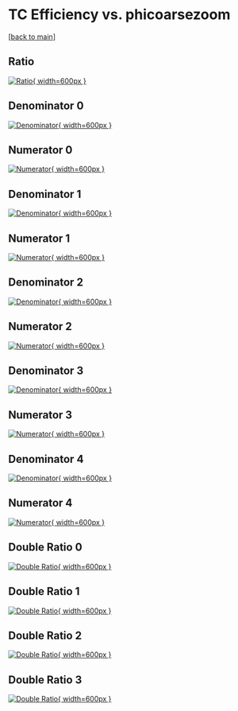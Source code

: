 # TC Efficiency vs. phicoarsezoom

[[back to main](./)]



## Ratio

[![Ratio](../mtv/var/TC_loweta_13_1_eff_phicoarsezoom.png){ width=600px }](../mtv/var/TC_loweta_13_1_eff_phicoarsezoom.pdf)

## Denominator 0

[![Denominator](../mtv/den/TC_loweta_13_1_eff_phicoarsezoom_den0.png){ width=600px }](../mtv/den/TC_loweta_13_1_eff_phicoarsezoom_den0.pdf)

## Numerator 0

[![Numerator](../mtv/num/TC_loweta_13_1_eff_phicoarsezoom_num0.png){ width=600px }](../mtv/num/TC_loweta_13_1_eff_phicoarsezoom_num0.pdf)

## Denominator 1

[![Denominator](../mtv/den/TC_loweta_13_1_eff_phicoarsezoom_den1.png){ width=600px }](../mtv/den/TC_loweta_13_1_eff_phicoarsezoom_den1.pdf)

## Numerator 1

[![Numerator](../mtv/num/TC_loweta_13_1_eff_phicoarsezoom_num1.png){ width=600px }](../mtv/num/TC_loweta_13_1_eff_phicoarsezoom_num1.pdf)

## Denominator 2

[![Denominator](../mtv/den/TC_loweta_13_1_eff_phicoarsezoom_den2.png){ width=600px }](../mtv/den/TC_loweta_13_1_eff_phicoarsezoom_den2.pdf)

## Numerator 2

[![Numerator](../mtv/num/TC_loweta_13_1_eff_phicoarsezoom_num2.png){ width=600px }](../mtv/num/TC_loweta_13_1_eff_phicoarsezoom_num2.pdf)

## Denominator 3

[![Denominator](../mtv/den/TC_loweta_13_1_eff_phicoarsezoom_den3.png){ width=600px }](../mtv/den/TC_loweta_13_1_eff_phicoarsezoom_den3.pdf)

## Numerator 3

[![Numerator](../mtv/num/TC_loweta_13_1_eff_phicoarsezoom_num3.png){ width=600px }](../mtv/num/TC_loweta_13_1_eff_phicoarsezoom_num3.pdf)

## Denominator 4

[![Denominator](../mtv/den/TC_loweta_13_1_eff_phicoarsezoom_den4.png){ width=600px }](../mtv/den/TC_loweta_13_1_eff_phicoarsezoom_den4.pdf)

## Numerator 4

[![Numerator](../mtv/num/TC_loweta_13_1_eff_phicoarsezoom_num4.png){ width=600px }](../mtv/num/TC_loweta_13_1_eff_phicoarsezoom_num4.pdf)

## Double Ratio 0

[![Double Ratio](../mtv/ratio/TC_loweta_13_1_eff_phicoarsezoom_ratio0.png){ width=600px }](../mtv/ratio/TC_loweta_13_1_eff_phicoarsezoom_ratio0.pdf)

## Double Ratio 1

[![Double Ratio](../mtv/ratio/TC_loweta_13_1_eff_phicoarsezoom_ratio1.png){ width=600px }](../mtv/ratio/TC_loweta_13_1_eff_phicoarsezoom_ratio1.pdf)

## Double Ratio 2

[![Double Ratio](../mtv/ratio/TC_loweta_13_1_eff_phicoarsezoom_ratio2.png){ width=600px }](../mtv/ratio/TC_loweta_13_1_eff_phicoarsezoom_ratio2.pdf)

## Double Ratio 3

[![Double Ratio](../mtv/ratio/TC_loweta_13_1_eff_phicoarsezoom_ratio3.png){ width=600px }](../mtv/ratio/TC_loweta_13_1_eff_phicoarsezoom_ratio3.pdf)

